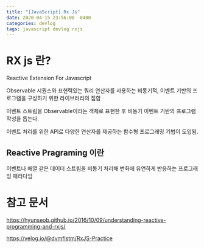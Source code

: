 ```yaml
---
title: "[JavaScript] Rx Js"
date: 2020-04-15 23:56:00 -0400
categories: devlog
tags: javascript devlog rxjs
---
```


# RX js 란?
Reactive Extension For Javascript

Observable 시퀀스와 표현력있는 쿼리 연산자를 사용하는 비동기적, 이벤트 기반의 프로그램을 구성하기 위한 라이브러리의 집합

이벤트 스트림을 Observable이라는 객체로 표현한 후 비동기 이벤트 기반의 프로그램 작성을 돕는다.

이벤트 처리를 위한 API로 다양한 연산자를 제공하는 함수형 프로그래밍 기법이 도입됨.

## Reactive Pragraming 이란

이벤트나 배열 같은 데이터 스트림을 비동기 처리해 변화에 유연하게 반응하는 프로그래밍 패러다임


# 참고 문서

https://hyunseob.github.io/2016/10/09/understanding-reactive-programming-and-rxjs/

https://velog.io/@dvmflstm/RxJS-Practice